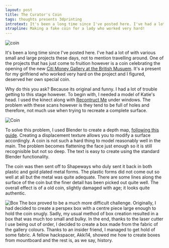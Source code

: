 ```yaml
---
layout: post
title: The Curator's Coin
tags: thoughts presents 3dprinting
introtext: It's been a long time since I've posted here. I've had a lot of with various small and large projects these days, not to mention travelling around. One of the projects that has just come to fruition however is a coin celebrating the opening of the new Citi Money Gallery at the British Museum
strapline: Making a fake coin for a lady who worked very hard!
---
```


![coin](http://farm9.staticflickr.com/8011/7156020503_f5c872f0d5.jpg)

It's been a long time since I've posted here. I've had a lot of with various small and large projects these days, not to mention travelling around. One of the projects that has just come to fruition however is a coin celebrating the opening of the new [Citi Money Gallery at the British Musuem](http://www.britishmuseum.org/explore/galleries/themes/room_68_money.aspx). It's a present for my girlfriend who worked very hard on the project and I figured, deserved her own special coin.

Why do this you ask? Because its original and funny. I had a lot of trouble getting to this stage however. To begin with, I needed a model of Katie's head. I used the kinect along with [Recontruct Me](http://reconstructme.net/) under windows. The problem with these scans however is they tend to be full of holes and therefore, not much use when trying to recreate a complete surface.

<div class="clearfix"></div>

![Coin](http://farm9.staticflickr.com/8157/7341223416_8737975db1.jpg)

To solve this problem, I used Blender to create a depth map, [following this guide](http://cgcookie.com/blender/2010/06/30/normal_maps_blender_2_5/). Creating a displacement texture allows you to modify a surface accordingly. A coin is not such a hard thing to model reasonably well in the main. The problem becomes flattening the face just enough so it is still recognisible but not so deep. The text is easy to create using the standard Blender functionality.

The coin was then sent off to Shapeways who duly sent it back in both plastic and gold plated metal forms. The plastic forms did not come out so well at all but the metal was quite adequate. There are some lines along the surface of the coin but the finer detail has been picked out quite well. The overall effect is of a old coin, slightly damaged with age; it looks quite authentic.


<div class="clearfix"></div>

![Box](http://farm8.staticflickr.com/7090/7341223558_556fbbe21f.jpg)
The box proved to be a much more difficult challenge. Originally, I had decided to create a perspex box with a centre piece large enough to hold the coin snugly. Sadly, my usual method of box creation resulted in a box that was much too small and bulky. In the end, thanks to the laser cutter I use being out of order, I decided to create a box made from the fabric of the gallery colours. Thanks to an insider friend, I managed to get hold of some fabric. A fellow hackspacer, Akki14, showed me how to create boxes from mountboard and the rest is, as we say, history.

